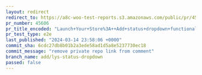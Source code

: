 ```yaml
---
layout: redirect
redirect_to: https://a8c-woo-test-reports.s3.amazonaws.com/public/pr/45606/e2e/index.html
pr_number: 45606
pr_title_encoded: "Launch+Your+Store%3A++Add+status+dropdown+functionality"
pr_test_type: e2e
last_published: "2024-03-14 23:58:06 +0000"
commit_sha: 6cdc27db8b01b2a3ede58ad1d5a8e5237730ec18
commit_message: "remove private repo link from comment"
branch_name: add/lys-status-dropdown
passed: false
---
```

